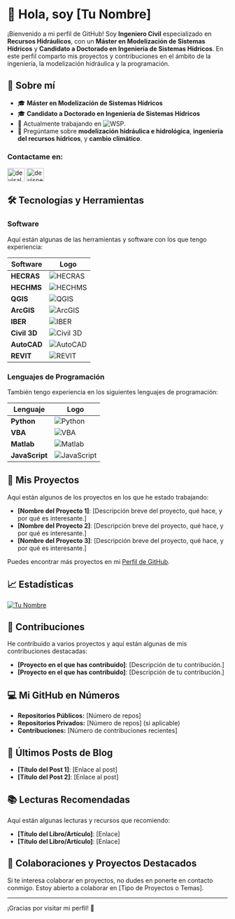 # 👋 Hola, soy [Tu Nombre]

¡Bienvenido a mi perfil de GitHub! Soy **Ingeniero Civil** especializado en **Recursos Hidráulicos**, con un **Máster en Modelización de Sistemas Hídricos** y **Candidato a Doctorado en Ingeniería de Sistemas Hídricos**. En este perfil comparto mis proyectos y contribuciones en el ámbito de la ingeniería, la modelización hidráulica y la programación.

## 🌟 Sobre mí

- 🎓 **Máster en Modelización de Sistemas Hídricos**
- 🎓 **Candidato a Doctorado en Ingeniería de Sistemas Hídricos**
- 🌱 Actualmente trabajando en ![WSP](https://upload.wikimedia.org/wikipedia/commons/thumb/9/92/WSP_logo.svg/102px-WSP_logo.svg.png).
- 💬 Pregúntame sobre **modelización hidráulica e hidrológica**, **ingeniería del recursos hídricos**, y **cambio climático**.
<h3 align="left">Contactame en:</h3>
<p align="left">
<a href="https://linkedin.com/in/devisalexanderpc" target="blank"><img align="center" src="https://raw.githubusercontent.com/rahuldkjain/github-profile-readme-generator/master/src/images/icons/Social/linked-in-alt.svg" alt="devisalexanderpc" height="30" width="40" /></a>
<a href="https://instagram.com/devisperez10" target="blank"><img align="center" src="https://raw.githubusercontent.com/rahuldkjain/github-profile-readme-generator/master/src/images/icons/Social/instagram.svg" alt="devisperez10" height="30" width="40" /></a>
</p>

## 🛠️ Tecnologías y Herramientas

### **Software**

Aquí están algunas de las herramientas y software con los que tengo experiencia:

| Software      | Logo                                                                 |
|---------------|----------------------------------------------------------------------|
| **HECRAS**    | ![HECRAS](https://upload.wikimedia.org/wikipedia/commons/thumb/4/4b/HEC-RAS_logo.png/220px-HEC-RAS_logo.png) |
| **HECHMS**    | ![HECHMS](https://upload.wikimedia.org/wikipedia/commons/thumb/0/0f/HEC-HMS_Logo.png/220px-HEC-HMS_Logo.png) |
| **QGIS**      | ![QGIS](https://upload.wikimedia.org/wikipedia/commons/thumb/9/9c/QGIS_logo.svg/1200px-QGIS_logo.svg.png) |
| **ArcGIS**    | ![ArcGIS](https://upload.wikimedia.org/wikipedia/commons/thumb/3/3a/ArcGIS_Logo.png/800px-ArcGIS_Logo.png) |
| **IBER**      | ![IBER](https://www.iberaula.es/cvdata/cntr2/spc21/dtos/mdia/$alb/albm180316123307/IMG2309250838511.png) |
| **Civil 3D**  | ![Civil 3D](https://upload.wikimedia.org/wikipedia/commons/thumb/5/5e/Autodesk_Civil_3D_logo.svg/800px-Autodesk_Civil_3D_logo.svg.png) |
| **AutoCAD**   | ![AutoCAD](https://upload.wikimedia.org/wikipedia/commons/thumb/4/4e/Autodesk_AutoCAD_logo.svg/1200px-Autodesk_AutoCAD_logo.svg.png) |
| **REVIT**     | ![REVIT](https://upload.wikimedia.org/wikipedia/commons/thumb/a/a0/Autodesk_Revit_logo.svg/1200px-Autodesk_Revit_logo.svg.png) |

### **Lenguajes de Programación**

También tengo experiencia en los siguientes lenguajes de programación:

| Lenguaje       | Logo                                                                 |
|----------------|----------------------------------------------------------------------|
| **Python**     | ![Python](https://upload.wikimedia.org/wikipedia/commons/thumb/c/c3/Python-logo-notext.svg/800px-Python-logo-notext.svg.png) |
| **VBA**        | ![VBA](https://upload.wikimedia.org/wikipedia/commons/thumb/8/87/Visual_Basic_for_Applications_logo.svg/1024px-Visual_Basic_for_Applications_logo.svg.png) |
| **Matlab**     | ![Matlab](https://upload.wikimedia.org/wikipedia/commons/thumb/5/5c/Matlab_Logo.png/1024px-Matlab_Logo.png) |
| **JavaScript** | ![JavaScript](https://upload.wikimedia.org/wikipedia/commons/thumb/6/6a/JavaScript-logo.png/1024px-JavaScript-logo.png) |

## 🔧 Mis Proyectos

Aquí están algunos de los proyectos en los que he estado trabajando:

- **[Nombre del Proyecto 1]**: [Descripción breve del proyecto, qué hace, y por qué es interesante.]
- **[Nombre del Proyecto 2]**: [Descripción breve del proyecto, qué hace, y por qué es interesante.]
- **[Nombre del Proyecto 3]**: [Descripción breve del proyecto, qué hace, y por qué es interesante.]

Puedes encontrar más proyectos en mi [Perfil de GitHub](https://github.com/[TuUsuario]).

## 📈 Estadísticas

[![Tu Nombre](https://github-readme-stats.vercel.app/api?username=TuUsuario&show_icons=true&theme=radical)](https://github.com/[TuUsuario])

## 🤝 Contribuciones

He contribuido a varios proyectos y aquí están algunas de mis contribuciones destacadas:

- **[Proyecto en el que has contribuido]**: [Descripción de tu contribución.]
- **[Proyecto en el que has contribuido]**: [Descripción de tu contribución.]

## 💻 Mi GitHub en Números

- **Repositorios Públicos:** [Número de repos]
- **Repositorios Privados:** [Número de repos] (si aplicable)
- **Contribuciones:** [Número de contribuciones recientes]

## 📝 Últimos Posts de Blog

- **[Título del Post 1]**: [Enlace al post]
- **[Título del Post 2]**: [Enlace al post]

## 📚 Lecturas Recomendadas

Aquí están algunas lecturas y recursos que recomiendo:

- **[Título del Libro/Artículo]**: [Enlace]
- **[Título del Libro/Artículo]**: [Enlace]

## 🎨 Colaboraciones y Proyectos Destacados

Si te interesa colaborar en proyectos, no dudes en ponerte en contacto conmigo. Estoy abierto a colaborar en [Tipo de Proyectos o Temas].

---

¡Gracias por visitar mi perfil! 🚀
